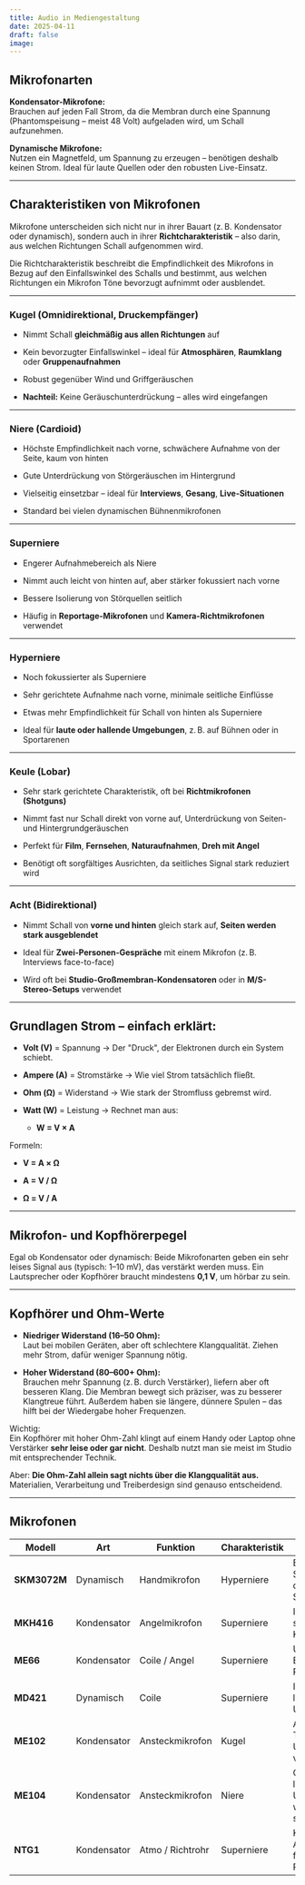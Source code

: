 ```yaml
---
title: Audio in Mediengestaltung
date: 2025-04-11
draft: false
image:
---
```



## Mikrofonarten

**Kondensator-Mikrofone:**  
Brauchen auf jeden Fall Strom, da die Membran durch eine Spannung (Phantomspeisung – meist 48 Volt) aufgeladen wird, um Schall aufzunehmen.

**Dynamische Mikrofone:**  
Nutzen ein Magnetfeld, um Spannung zu erzeugen – benötigen deshalb keinen Strom. Ideal für laute Quellen oder den robusten Live-Einsatz.

---
## **Charakteristiken von Mikrofonen**

Mikrofone unterscheiden sich nicht nur in ihrer Bauart (z. B. Kondensator oder dynamisch), sondern auch in ihrer **Richtcharakteristik** – also darin, aus welchen Richtungen Schall aufgenommen wird.

Die Richtcharakteristik beschreibt die Empfindlichkeit des Mikrofons in Bezug auf den Einfallswinkel des Schalls und bestimmt, aus welchen Richtungen ein Mikrofon Töne bevorzugt aufnimmt oder ausblendet.

---

### **Kugel (Omnidirektional, Druckempfänger)**

- Nimmt Schall **gleichmäßig aus allen Richtungen** auf
    
- Kein bevorzugter Einfallswinkel – ideal für **Atmosphären**, **Raumklang** oder **Gruppenaufnahmen**
    
- Robust gegenüber Wind und Griffgeräuschen
    
- **Nachteil:** Keine Geräuschunterdrückung – alles wird eingefangen
    

---

### **Niere (Cardioid)**

- Höchste Empfindlichkeit nach vorne, schwächere Aufnahme von der Seite, kaum von hinten
    
- Gute Unterdrückung von Störgeräuschen im Hintergrund
    
- Vielseitig einsetzbar – ideal für **Interviews**, **Gesang**, **Live-Situationen**
    
- Standard bei vielen dynamischen Bühnenmikrofonen
    

---

### **Superniere**

- Engerer Aufnahmebereich als Niere
    
- Nimmt auch leicht von hinten auf, aber stärker fokussiert nach vorne
    
- Bessere Isolierung von Störquellen seitlich
    
- Häufig in **Reportage-Mikrofonen** und **Kamera-Richtmikrofonen** verwendet
    

---

### **Hyperniere**

- Noch fokussierter als Superniere
    
- Sehr gerichtete Aufnahme nach vorne, minimale seitliche Einflüsse
    
- Etwas mehr Empfindlichkeit für Schall von hinten als Superniere
    
- Ideal für **laute oder hallende Umgebungen**, z. B. auf Bühnen oder in Sportarenen
    

---

### **Keule (Lobar)**

- Sehr stark gerichtete Charakteristik, oft bei **Richtmikrofonen (Shotguns)**
    
- Nimmt fast nur Schall direkt von vorne auf, Unterdrückung von Seiten- und Hintergrundgeräuschen
    
- Perfekt für **Film**, **Fernsehen**, **Naturaufnahmen**, **Dreh mit Angel**
    
- Benötigt oft sorgfältiges Ausrichten, da seitliches Signal stark reduziert wird
    

---

### **Acht (Bidirektional)**

- Nimmt Schall von **vorne und hinten** gleich stark auf, **Seiten werden stark ausgeblendet**
    
- Ideal für **Zwei-Personen-Gespräche** mit einem Mikrofon (z. B. Interviews face-to-face)
    
- Wird oft bei **Studio-Großmembran-Kondensatoren** oder in **M/S-Stereo-Setups** verwendet

---
## Grundlagen Strom – einfach erklärt:

- **Volt (V)** = Spannung → Der "Druck", der Elektronen durch ein System schiebt.
    
- **Ampere (A)** = Stromstärke → Wie viel Strom tatsächlich fließt.
    
- **Ohm (Ω)** = Widerstand → Wie stark der Stromfluss gebremst wird.
    
- **Watt (W)** = Leistung → Rechnet man aus:
    
    - **W = V × A**
        

Formeln:

- **V = A × Ω**
    
- **A = V / Ω**
    
- **Ω = V / A**
    

---

## Mikrofon- und Kopfhörerpegel

Egal ob Kondensator oder dynamisch: Beide Mikrofonarten geben ein sehr leises Signal aus (typisch: 1–10 mV), das verstärkt werden muss. Ein Lautsprecher oder Kopfhörer braucht mindestens **0,1 V**, um hörbar zu sein.

---

## Kopfhörer und Ohm-Werte

- **Niedriger Widerstand (16–50 Ohm):**  
    Laut bei mobilen Geräten, aber oft schlechtere Klangqualität. Ziehen mehr Strom, dafür weniger Spannung nötig.
    
- **Hoher Widerstand (80–600+ Ohm):**  
    Brauchen mehr Spannung (z. B. durch Verstärker), liefern aber oft besseren Klang. Die Membran bewegt sich präziser, was zu besserer Klangtreue führt. Außerdem haben sie längere, dünnere Spulen – das hilft bei der Wiedergabe hoher Frequenzen.
    

Wichtig:  
Ein Kopfhörer mit hoher Ohm-Zahl klingt auf einem Handy oder Laptop ohne Verstärker **sehr leise oder gar nicht**. Deshalb nutzt man sie meist im Studio mit entsprechender Technik.

Aber: **Die Ohm-Zahl allein sagt nichts über die Klangqualität aus.** Materialien, Verarbeitung und Treiberdesign sind genauso entscheidend.

---
## Mikrofonen


| Modell       | Art         | Funktion         | Charakteristik | Merkmale                                                    |
| ------------ | ----------- | ---------------- | -------------- | ----------------------------------------------------------- |
| **SKM3072M** | Dynamisch   | Handmikrofon     | Hyperniere     | Eingebauter Sender (braucht daher trotzdem Strom)           |
| **MKH416**   | Kondensator | Angelmikrofon    | Superniere     | Ideal für Film/TV, sehr gerichteter Klang                   |
| **ME66**     | Kondensator | Coile / Angel    | Superniere     | Unterstützt Batterie für Phantomspeisung                    |
| **MD421**    | Dynamisch   | Coile            | Superniere     | Ideal für sehr laute Umgebungen                             |
| **ME102**    | Kondensator | Ansteckmikrofon  | Kugel          | Am besten für O-Ton in leisen Umgebungen mit viel Bewegung  |
| **ME104**    | Kondensator | Ansteckmikrofon  | Niere          | Gut für O-Ton in lauten Umgebungen, wenn Person still steht |
| **NTG1**     | Kondensator | Atmo / Richtrohr | Superniere     | Klassisches Atmo-Mikrofon für Film, braucht Phantomspeisung |
